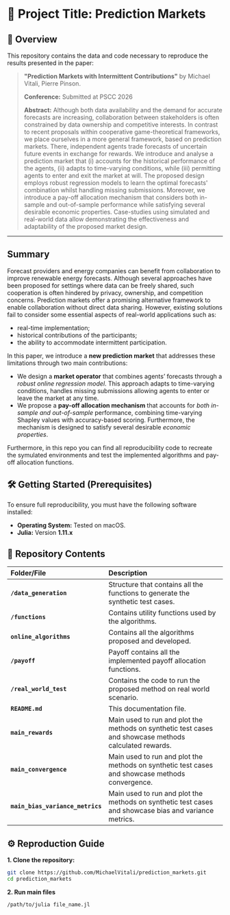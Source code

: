 # 🔬 Project Title: Prediction Markets

## 📖 Overview

This repository contains the data and code necessary to reproduce the results presented in the paper:

> **"Prediction Markets with Intermittent Contributions"** by Michael Vitali, Pierre Pinson.
>
> **Conference:** Submitted at PSCC 2026
>
> **Abstract:** Although both data availability and the demand for accurate forecasts are increasing, collaboration between stakeholders is often constrained by data ownership and competitive interests. In contrast to recent proposals within cooperative game-theoretical frameworks, we place ourselves in a more general framework, based on prediction markets. There, independent agents trade forecasts of uncertain future events in exchange for rewards. We introduce and analyse a prediction market that (i) accounts for the historical performance of the agents, (ii) adapts to time-varying conditions, while (iii) permitting agents to enter and exit the market at will. The proposed design employs robust regression models to learn the optimal forecasts' combination whilst handling missing submissions. Moreover, we introduce a pay-off allocation mechanism that considers both in-sample and out-of-sample performance while satisfying several desirable economic properties. Case-studies using simulated and real-world data allow demonstrating the effectiveness and adaptability of the proposed market design.

---

## Summary
Forecast providers and energy companies can benefit from collaboration to improve renewable energy forecasts. Although several approaches have been proposed for settings where data can be freely shared, such cooperation is often hindered by privacy, ownership, and competition concerns. Prediction markets offer a promising alternative framework to enable collaboration without direct data sharing. However, existing solutions fail to consider some essential aspects of real-world applications such as:
- real-time implementation;
- historical contributions of the participants;
- the ability to accommodate intermittent participation.

In this paper, we introduce a **new prediction market** that addresses these limitations through two main contributions:

- We design a **market operator** that combines agents’ forecasts through a *robust online regression model*. This approach adapts to time-varying conditions, handles missing submissions allowing agents to enter or leave the market at any time.
- We propose a **pay-off allocation mechanism** that accounts for *both in-sample and out-of-sample* performance, combining time-varying Shapley values with accuracy-based scoring. Furthermore, the mechanism is designed to satisfy several desirable *economic properties*.

Furthermore, in this repo you can find all reproducibility code to recreate the symulated environments and test the implemented algorithms and pay-off allocation functions.

## 🛠️ Getting Started (Prerequisites)

To ensure full reproducibility, you must have the following software installed:

* **Operating System:** Tested on macOS.
* **Julia:** Version **1.11.x**

## 📂 Repository Contents

| Folder/File | Description |
| :--- | :--- |
| **`/data_generation`** | Structure that contains all the functions to generate the synthetic test cases. |
| **`/functions`** | Contains utility functions used by the algorithms. |
| **`online_algorithms`** | Contains all the algorithms proposed and developed. |
| **`/payoff`** | Payoff contains all the implemented payoff allocation functions. |
| **`/real_world_test`** | Contains the code to run the proposed method on real world scenario. |
| **`README.md`** | This documentation file. |
| **`main_rewards`** | Main used to run and plot the methods on synthetic test cases and showcase methods calculated rewards. |
| **`main_convergence`** | Main used to run and plot the methods on synthetic test cases and showcase methods convergence. |
| **`main_bias_variance_metrics`** | Main used to run and plot the methods on synthetic test cases and showcase bias and variance metrics. |

## ⚙️ Reproduction Guide

**1. Clone the repository:**
```bash
git clone https://github.com/MichaelVitali/prediction_markets.git
cd prediction_markets
```

**2. Run main files**
```bash
/path/to/julia file_name.jl
```
